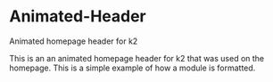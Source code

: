 # Animated-Header
Animated homepage header for k2

This is an an animated homepage header for k2 that was used on the homepage. This is a simple example of how a module is formatted.
